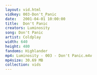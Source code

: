 ```yaml
---
layout: vid.html
vidkey: 003-Don't_Panic
date:   2001-04-01 10:00:00
title:  Don't Panic
creators: Luminosity
song: Don't Panic
artist: Coldplay
width: 640
height: 480
fandoms: Highlander
mp4: Luminosity - 003 - Don't Panic.m4v
mp4size: 30.69 MB
collection: vids
---
```


  <div>
  
  </div>
  